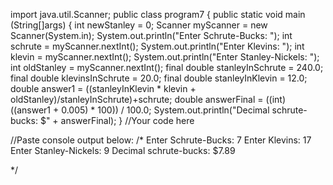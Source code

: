 import java.util.Scanner; 
public class program7 {
    public static void main (String[]args) {
        int newStanley = 0; 
        Scanner myScanner = new Scanner(System.in); 
        System.out.println("Enter Schrute-Bucks: "); 
        int schrute = myScanner.nextInt(); 
        System.out.println("Enter Klevins: "); 
        int klevin = myScanner.nextInt(); 
        System.out.println("Enter Stanley-Nickels: "); 
        int oldStanley = myScanner.nextInt(); 
        final double stanleyInSchrute = 240.0;
        final double klevinsInSchrute = 20.0; 
        final double stanleyInKlevin = 12.0; 
        double answer1 = ((stanleyInKlevin * klevin + oldStanley)/stanleyInSchrute)+schrute;
        double answerFinal = ((int)((answer1 + 0.005) * 100)) / 100.0;
        System.out.println("Decimal schrute-bucks: $" + answerFinal);
}
//Your code here

//Paste console output below:
/*
Enter Schrute-Bucks: 
7
Enter Klevins: 
17
Enter Stanley-Nickels: 
9
Decimal schrute-bucks: $7.89

*/
